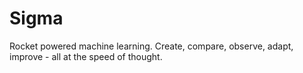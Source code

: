 # Sigma
Rocket powered machine learning. Create, compare, observe, adapt, improve - all at the speed of thought.
